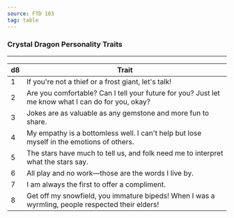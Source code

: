 ```yaml
---
source: FTD 103
tag: table
---
```


### Crystal Dragon Personality Traits
---
|d8|Trait|
|----|------------|
|1|If you're not a thief or a frost giant, let's talk!|
|2|Are you comfortable? Can I tell your future for you? Just let me know what I can do for you, okay?|
|3|Jokes are as valuable as any gemstone and more fun to share.|
|4|My empathy is a bottomless well. I can't help but lose myself in the emotions of others.|
|5|The stars have much to tell us, and folk need me to interpret what the stars say.|
|6|All play and no work—those are the words I live by.|
|7|I am always the first to offer a compliment.|
|8|Get off my snowfield, you immature bipeds! When I was a wyrmling, people respected their elders!|
